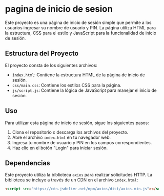 # pagina de inicio de sesion

Este proyecto es una página de inicio de sesión simple que permite a los usuarios ingresar su nombre de usuario y PIN. La página utiliza HTML para la estructura, CSS para el estilo y JavaScript para la funcionalidad de inicio de sesión.

## Estructura del Proyecto

El proyecto consta de los siguientes archivos:

- `index.html`: Contiene la estructura HTML de la página de inicio de sesión.
- `css/main.css`: Contiene los estilos CSS para la página.
- `js/script.js`: Contiene la lógica de JavaScript para manejar el inicio de sesión.

## Uso

Para utilizar esta página de inicio de sesión, sigue los siguientes pasos:

1. Clona el repositorio o descarga los archivos del proyecto.
2. Abre el archivo `index.html` en tu navegador web.
3. Ingresa tu nombre de usuario y PIN en los campos correspondientes.
4. Haz clic en el botón "Login" para iniciar sesión.

## Dependencias

Este proyecto utiliza la biblioteca `axios` para realizar solicitudes HTTP. La biblioteca se incluye a través de un CDN en el archivo `index.html`:

```html
<script src="https://cdn.jsdelivr.net/npm/axios/dist/axios.min.js"></script> 